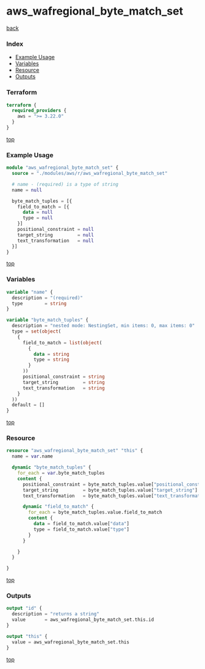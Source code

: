 # aws_wafregional_byte_match_set

[back](../aws.md)

### Index

- [Example Usage](#example-usage)
- [Variables](#variables)
- [Resource](#resource)
- [Outputs](#outputs)

### Terraform

```terraform
terraform {
  required_providers {
    aws = ">= 3.22.0"
  }
}
```

[top](#index)

### Example Usage

```terraform
module "aws_wafregional_byte_match_set" {
  source = "./modules/aws/r/aws_wafregional_byte_match_set"

  # name - (required) is a type of string
  name = null

  byte_match_tuples = [{
    field_to_match = [{
      data = null
      type = null
    }]
    positional_constraint = null
    target_string         = null
    text_transformation   = null
  }]
}
```

[top](#index)

### Variables

```terraform
variable "name" {
  description = "(required)"
  type        = string
}

variable "byte_match_tuples" {
  description = "nested mode: NestingSet, min items: 0, max items: 0"
  type = set(object(
    {
      field_to_match = list(object(
        {
          data = string
          type = string
        }
      ))
      positional_constraint = string
      target_string         = string
      text_transformation   = string
    }
  ))
  default = []
}
```

[top](#index)

### Resource

```terraform
resource "aws_wafregional_byte_match_set" "this" {
  name = var.name

  dynamic "byte_match_tuples" {
    for_each = var.byte_match_tuples
    content {
      positional_constraint = byte_match_tuples.value["positional_constraint"]
      target_string         = byte_match_tuples.value["target_string"]
      text_transformation   = byte_match_tuples.value["text_transformation"]

      dynamic "field_to_match" {
        for_each = byte_match_tuples.value.field_to_match
        content {
          data = field_to_match.value["data"]
          type = field_to_match.value["type"]
        }
      }

    }
  }

}
```

[top](#index)

### Outputs

```terraform
output "id" {
  description = "returns a string"
  value       = aws_wafregional_byte_match_set.this.id
}

output "this" {
  value = aws_wafregional_byte_match_set.this
}
```

[top](#index)